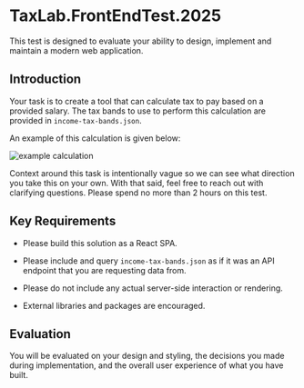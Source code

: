 # TaxLab.FrontEndTest.2025

This test is designed to evaluate your ability to design, implement and maintain a modern web application.

## Introduction

Your task is to create a tool that can calculate tax to pay based on a provided salary. The tax bands to use to perform
this calculation are provided in `income-tax-bands.json`.

An example of this calculation is given below:

![example calculation](./example.png)

Context around this task is intentionally vague so we can see what direction you take this on your own. With that
said, feel free to reach out with clarifying questions. Please spend no more than 2 hours on this test.

## Key Requirements

- Please build this solution as a React SPA.

- Please include and query `income-tax-bands.json` as if it was an API endpoint that you are requesting data from.

- Please do not include any actual server-side interaction or rendering.

- External libraries and packages are encouraged.

## Evaluation

You will be evaluated on your design and styling, the decisions you made during implementation, and the overall user
experience of what you have built.
